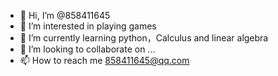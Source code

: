 - 👋 Hi, I’m @858411645
- 👀 I’m interested in playing games
- 🌱 I’m currently learning python，Calculus and linear algebra
- 💞️ I’m looking to collaborate on ... 
- 📫 How to reach me  858411645@qq.com


<!---
858411645/858411645 is a ✨ special ✨ repository because its `README.md` (this file) appears on your GitHub profile.
You can click the Preview link to take a look at your changes.
--->
